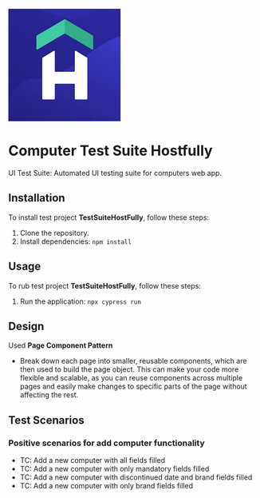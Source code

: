 ![Hostfully Logo](./logo.jpeg)

# Computer Test Suite Hostfully

UI Test Suite: Automated UI testing suite for computers web app.

## Installation

To install test project **TestSuiteHostFully**, follow these steps:

1. Clone the repository.
2. Install dependencies: `npm install`

## Usage

To rub test project **TestSuiteHostFully**, follow these steps:

1. Run the application: `npx cypress run`

## Design

Used **Page Component Pattern**

- Break down each page into smaller, reusable components, which are then used to build the page object. This can make your code more flexible and scalable, as you can reuse components across multiple pages and easily make changes to specific parts of the page without affecting the rest.

## Test Scenarios

### Positive scenarios for add computer functionality

- TC: Add a new computer with all fields filled
- TC: Add a new computer with only mandatory fields filled
- TC: Add a new computer with discontinued date and brand fields filled
- TC: Add a new computer with only brand fields filled
